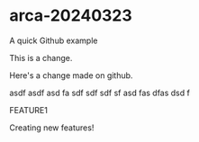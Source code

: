 # arca-20240323
A quick Github example

This is a change.

Here's a change made on github.


asdf
asdf
asd
fa
sdf
sdf
sdf
sf
asd
fas
dfas
dsd
f



FEATURE1


Creating new features!
